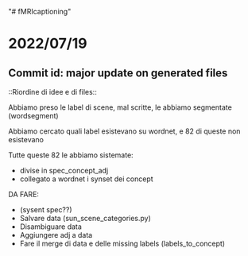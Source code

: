 "# fMRIcaptioning" 

# 2022/07/19
## Commit id: major update on generated files
::Riordine di idee e di files::

Abbiamo preso le label di scene, mal scritte, le abbiamo segmentate (wordsegment)

Abbiamo cercato quali label esistevano su wordnet, e 82 di queste non esistevano

Tutte queste 82 le abbiamo sistemate:
- divise in spec_concept_adj
- collegato a wordnet i synset dei concept

DA FARE: 
- (sysent spec??)
- Salvare data (sun_scene_categories.py)
- Disambiguare data
- Aggiungere adj a data
- Fare il merge di data e delle missing labels (labels_to_concept)